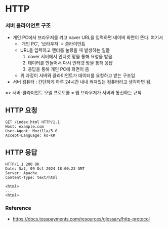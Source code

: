 # HTTP

### 서버 클라이언트 구조
* 개인 PC에서 브라우저를 켜고 naver URL을 입력하면 네이버 화면이 뜬다. 
여기서 
    * '개인 PC', '브라우저' = 클라이언트
    * URL을 입력하고 엔터를 눌렀을 때 발생하는 일들
        1. naver 서버에서 인터넷 망을 통해 요청을 받음
        2. 데이터를 만들어서 다시 인터넷 망을 통해 응답
        3. 응답을 통해 개인 PC에 화면이 뜸
    * 위 과정이 서버와 클라이언트가 데이터를 요청하고 받는 구조임
* 서버 컴퓨터 : 간단하게 하루 24시간 내내 켜져있는 컴퓨터라고 생각하면 됨.

=> 서버-클라이언트 모델 프로토콜 = 웹 브라우저가 서버와 통신하는 규칙

## HTTP 요청
```
GET /index.html HTTP/1.1
Host: example.com
User-Agent: Mozilla/5.0
Accept-Language: ko-KR
```
## HTTP 응답
```
HTTP/1.1 200 OK
Date: Sat, 09 Oct 2024 18:00:23 GMT
Server: Apache
Content-Type: text/html

<html>
...
<html>
```


### Reference
* https://docs.tosspayments.com/resources/glossary/http-protocol